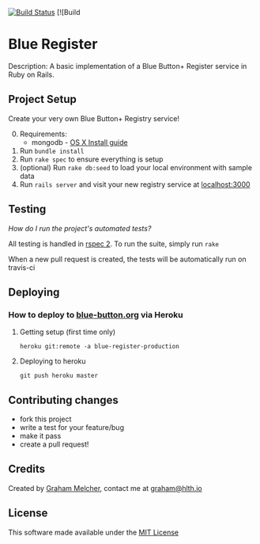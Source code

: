 [![Build
Status](https://travis-ci.org/healthio/bluebutton_registry.png?branch=master)](https://travis-ci.org/healthio/bluebutton_registry)
[![Build


# Blue Register

Description: A basic implementation of a Blue Button+ Register service
in Ruby on Rails.

## Project Setup

Create your very own Blue Button+ Registry service!

0. Requirements: 
    * mongodb - [OS X Install guide](http://docs.mongodb.org/manual/tutorial/install-mongodb-on-os-x/)
1. Run ```bundle install```
2. Run ```rake spec``` to ensure everything is setup
3. (optional) Run ```rake db:seed``` to load your local environment with sample data 
4. Run ```rails server``` and visit your new registry service at
   [localhost:3000](localhost:3000)

## Testing

_How do I run the project's automated tests?_

All testing is handled in [rspec 2](https://www.relishapp.com/rspec). To run the suite, simply run `rake`

When a new pull request is created, the tests will be automatically run on travis-ci

## Deploying

### How to deploy to [blue-button.org](blue-button.org) via Heroku

1.  Getting setup (first time only)

	```heroku git:remote -a blue-register-production```

2.  Deploying to heroku

	```git push heroku master```


## Contributing changes

  * fork this project
  * write a test for your feature/bug
  * make it pass
  * create a pull request!
  
## Credits
Created by [Graham Melcher](https://github.com/melcher), contact me at <graham@hlth.io>

## License
This software made available under the [MIT License](http://opensource.org/licenses/MIT)
